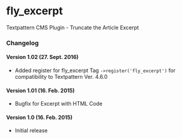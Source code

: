 # fly_excerpt
Textpattern CMS Plugin - Truncate the Article Excerpt

### Changelog

#### Version 1.02 (27. Sept. 2016)
* Added register for fly_excerpt Tag `->register('fly_excerpt')` for compatibility to Textpattern Ver. 4.6.0

#### Version 1.01 (16. Feb. 2015)
* Bugfix for Excerpt with HTML Code

#### Version 1.0 (16. Feb. 2015)
* Initial release

